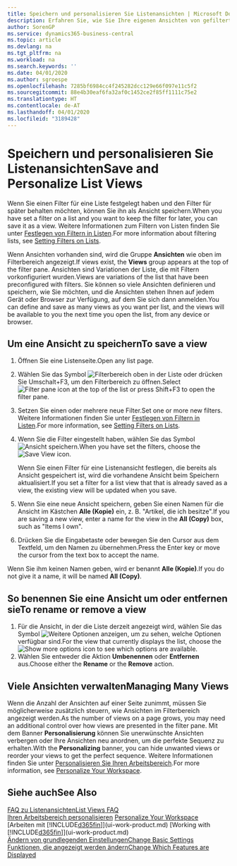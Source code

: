 ```yaml
---
title: Speichern und personalisieren Sie Listenansichten | Microsoft Docs
description: Erfahren Sie, wie Sie Ihre eigenen Ansichten von gefilterten Listen erstellen.
author: SorenGP
ms.service: dynamics365-business-central
ms.topic: article
ms.devlang: na
ms.tgt_pltfrm: na
ms.workload: na
ms.search.keywords: ''
ms.date: 04/01/2020
ms.author: sgroespe
ms.openlocfilehash: 7285bf6984cc4f245282dcc129e66f097e11c5f2
ms.sourcegitcommit: 88e4b30eaf6fa32af0c1452ce2f85ff1111c75e2
ms.translationtype: HT
ms.contentlocale: de-AT
ms.lasthandoff: 04/01/2020
ms.locfileid: "3189428"
---
```

# <a name="save-and-personalize-list-views"></a><span data-ttu-id="b66d5-103">Speichern und personalisieren Sie Listenansichten</span><span class="sxs-lookup"><span data-stu-id="b66d5-103">Save and Personalize List Views</span></span>
<span data-ttu-id="b66d5-104">Wenn Sie einen Filter für eine Liste festgelegt haben und den Filter für später behalten möchten, können Sie ihn als Ansicht speichern.</span><span class="sxs-lookup"><span data-stu-id="b66d5-104">When you have set a filter on a list and you want to keep the filter for later, you can save it as a view.</span></span> <span data-ttu-id="b66d5-105">Weitere Informationen zum Filtern von Listen finden Sie unter [Festlegen von Filtern in Listen](ui-enter-criteria-filters.md#setting-filters-on-lists).</span><span class="sxs-lookup"><span data-stu-id="b66d5-105">For more information about filtering lists, see [Setting Filters on Lists](ui-enter-criteria-filters.md#setting-filters-on-lists).</span></span>

<span data-ttu-id="b66d5-106">Wenn Ansichten vorhanden sind, wird die Gruppe **Ansichten** wie oben im Filterbereich angezeigt.</span><span class="sxs-lookup"><span data-stu-id="b66d5-106">If views exist, the **Views** group appears at the top of the filter pane.</span></span> <span data-ttu-id="b66d5-107">Ansichten sind Variationen der Liste, die mit Filtern vorkonfiguriert wurden.</span><span class="sxs-lookup"><span data-stu-id="b66d5-107">Views are variations of the list that have been preconfigured with filters.</span></span> <span data-ttu-id="b66d5-108">Sie können so viele Ansichten definieren und speichern, wie Sie möchten, und die Ansichten stehen Ihnen auf jedem Gerät oder Browser zur Verfügung, auf dem Sie sich dann anmelden.</span><span class="sxs-lookup"><span data-stu-id="b66d5-108">You can define and save as many views as you want per list, and the views will be available to you the next time you open the list, from any device or browser.</span></span>

## <a name="to-save-a-view"></a><span data-ttu-id="b66d5-109">Um eine Ansicht zu speichern</span><span class="sxs-lookup"><span data-stu-id="b66d5-109">To save a view</span></span>
1. <span data-ttu-id="b66d5-110">Öffnen Sie eine Listenseite.</span><span class="sxs-lookup"><span data-stu-id="b66d5-110">Open any list page.</span></span>
2. <span data-ttu-id="b66d5-111">Wählen Sie das Symbol ![Filterbereich](media/open-filter-pane-icon.png "Filterbereichssymbol") oben in der Liste oder drücken Sie Umschalt+F3, um den Filterbereich zu öffnen.</span><span class="sxs-lookup"><span data-stu-id="b66d5-111">Select ![Filter pane icon](media/open-filter-pane-icon.png "Filter pane icon") at the top of the list or press Shift+F3 to open the filter pane.</span></span>
3. <span data-ttu-id="b66d5-112">Setzen Sie einen oder mehrere neue Filter.</span><span class="sxs-lookup"><span data-stu-id="b66d5-112">Set one or more new filters.</span></span> <span data-ttu-id="b66d5-113">Weitere Informationen finden Sie unter [Festlegen von Filtern in Listen](ui-enter-criteria-filters.md#setting-filters-on-lists).</span><span class="sxs-lookup"><span data-stu-id="b66d5-113">For more information, see [Setting Filters on Lists](ui-enter-criteria-filters.md#setting-filters-on-lists).</span></span>
4. <span data-ttu-id="b66d5-114">Wenn Sie die Filter eingestellt haben, wählen Sie das Symbol ![Ansicht speichern](media/save_view_icon.png "Ansicht speichern").</span><span class="sxs-lookup"><span data-stu-id="b66d5-114">When you have set the filters, choose the ![Save View](media/save_view_icon.png "Save View") icon.</span></span>

    <span data-ttu-id="b66d5-115">Wenn Sie einen Filter für eine Listenansicht festlegen, die bereits als Ansicht gespeichert ist, wird die vorhandene Ansicht beim Speichern aktualisiert.</span><span class="sxs-lookup"><span data-stu-id="b66d5-115">If you set a filter for a list view that that is already saved as a view, the existing view will be updated when you save.</span></span>
5. <span data-ttu-id="b66d5-116">Wenn Sie eine neue Ansicht speichern, geben Sie einen Namen für die Ansicht im Kästchen **Alle (Kopie)** ein, z. B. "Artikel, die ich besitze".</span><span class="sxs-lookup"><span data-stu-id="b66d5-116">If you are saving a new view, enter a name for the view in the **All (Copy)** box, such as "Items I own".</span></span>
6. <span data-ttu-id="b66d5-117">Drücken Sie die Eingabetaste oder bewegen Sie den Cursor aus dem Textfeld, um den Namen zu übernehmen.</span><span class="sxs-lookup"><span data-stu-id="b66d5-117">Press the Enter key or move the cursor from the text box to accept the name.</span></span>

<span data-ttu-id="b66d5-118">Wenn Sie ihm keinen Namen geben, wird er benannt **Alle (Kopie)**.</span><span class="sxs-lookup"><span data-stu-id="b66d5-118">If you do not give it a name, it will be named **All (Copy)**.</span></span>

## <a name="to-rename-or-remove-a-view"></a><span data-ttu-id="b66d5-119">So benennen Sie eine Ansicht um oder entfernen sie</span><span class="sxs-lookup"><span data-stu-id="b66d5-119">To rename or remove a view</span></span>
1. <span data-ttu-id="b66d5-120">Für die Ansicht, in der die Liste derzeit angezeigt wird, wählen Sie das Symbol ![Weitere Optionen anzeigen](media/show-more-options-icon.png "Weitere Optionen anzeigen"), um zu sehen, welche Optionen verfügbar sind.</span><span class="sxs-lookup"><span data-stu-id="b66d5-120">For the view that currently displays the list, choose the ![Show more options](media/show-more-options-icon.png "Show more options") icon to see which options are available.</span></span>
2. <span data-ttu-id="b66d5-121">Wählen Sie entweder die Aktion **Umbenennen** oder **Entfernen** aus.</span><span class="sxs-lookup"><span data-stu-id="b66d5-121">Choose either the **Rename** or the **Remove** action.</span></span>

## <a name="managing-many-views"></a><span data-ttu-id="b66d5-122">Viele Ansichten verwalten</span><span class="sxs-lookup"><span data-stu-id="b66d5-122">Managing Many Views</span></span>
<span data-ttu-id="b66d5-123">Wenn die Anzahl der Ansichten auf einer Seite zunimmt, müssen Sie möglicherweise zusätzlich steuern, wie Ansichten im Filterbereich angezeigt werden.</span><span class="sxs-lookup"><span data-stu-id="b66d5-123">As the number of views on a page grows, you may need an additional control over how views are presented in the filter pane.</span></span> <span data-ttu-id="b66d5-124">Mit dem Banner **Personalisierung** können Sie unerwünschte Ansichten verbergen oder Ihre Ansichten neu anordnen, um die perfekte Sequenz zu erhalten.</span><span class="sxs-lookup"><span data-stu-id="b66d5-124">With the **Personalizing** banner, you can hide unwanted views or reorder your views to get the perfect sequence.</span></span> <span data-ttu-id="b66d5-125">Weitere Informationen finden Sie unter [Personalisieren Sie Ihren Arbeitsbereich](ui-personalization-user.md).</span><span class="sxs-lookup"><span data-stu-id="b66d5-125">For more information, see [Personalize Your Workspace](ui-personalization-user.md).</span></span>

## <a name="see-also"></a><span data-ttu-id="b66d5-126">Siehe auch</span><span class="sxs-lookup"><span data-stu-id="b66d5-126">See Also</span></span>
[<span data-ttu-id="b66d5-127">FAQ zu Listenansichten</span><span class="sxs-lookup"><span data-stu-id="b66d5-127">List Views FAQ</span></span>](ui-views-faq.md)  
<span data-ttu-id="b66d5-128">[Ihren Arbeitsbereich personalisieren](ui-personalization-user.md)  </span><span class="sxs-lookup"><span data-stu-id="b66d5-128">[Personalize Your Workspace](ui-personalization-user.md)  </span></span>  
<span data-ttu-id="b66d5-129">[Arbeiten mit [!INCLUDE[d365fin](includes/d365fin_md.md)]](ui-work-product.md)  </span><span class="sxs-lookup"><span data-stu-id="b66d5-129">[Working with [!INCLUDE[d365fin](includes/d365fin_md.md)]](ui-work-product.md)  </span></span>  
[<span data-ttu-id="b66d5-130">Ändern von grundlegenden Einstellungen</span><span class="sxs-lookup"><span data-stu-id="b66d5-130">Change Basic Settings</span></span>](ui-change-basic-settings.md)  
[<span data-ttu-id="b66d5-131">Funktionen, die angezeigt werden ändern</span><span class="sxs-lookup"><span data-stu-id="b66d5-131">Change Which Features are Displayed</span></span>](ui-experiences.md)  
